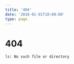 ```yaml
---
title: '404'
date: '2018-01-01T10:00:00'
type: page
---
```

# 404

```
ls: No such file or directory
```
